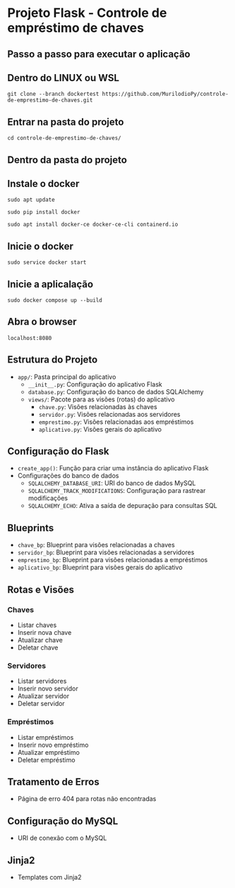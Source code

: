 # Projeto Flask - Controle de empréstimo de chaves

## Passo a passo para executar o aplicação 
## Dentro do LINUX ou WSL
```
git clone --branch dockertest https://github.com/MurilodioPy/controle-de-emprestimo-de-chaves.git
```
## Entrar na pasta do projeto
```
cd controle-de-emprestimo-de-chaves/
```
## Dentro da pasta do projeto
## Instale o docker
```
sudo apt update 
```
```
sudo pip install docker
```
```
sudo apt install docker-ce docker-ce-cli containerd.io 
```
## Inicie o docker
```
sudo service docker start
```
## Inicie a aplicalação
```
sudo docker compose up --build 
```
## Abra o browser 
```
localhost:8080
```

## Estrutura do Projeto
- `app/`: Pasta principal do aplicativo
  - `__init__.py`: Configuração do aplicativo Flask
  - `database.py`: Configuração do banco de dados SQLAlchemy
  - `views/`: Pacote para as visões (rotas) do aplicativo
    - `chave.py`: Visões relacionadas às chaves
    - `servidor.py`: Visões relacionadas aos servidores
    - `emprestimo.py`: Visões relacionadas aos empréstimos
    - `aplicativo.py`: Visões gerais do aplicativo

## Configuração do Flask

- `create_app()`: Função para criar uma instância do aplicativo Flask
- Configurações do banco de dados
  - `SQLALCHEMY_DATABASE_URI`: URI do banco de dados MySQL
  - `SQLALCHEMY_TRACK_MODIFICATIONS`: Configuração para rastrear modificações
  - `SQLALCHEMY_ECHO`: Ativa a saída de depuração para consultas SQL

## Blueprints

- `chave_bp`: Blueprint para visões relacionadas a chaves
- `servidor_bp`: Blueprint para visões relacionadas a servidores
- `emprestimo_bp`: Blueprint para visões relacionadas a empréstimos
- `aplicativo_bp`: Blueprint para visões gerais do aplicativo

## Rotas e Visões

### Chaves

- Listar chaves
- Inserir nova chave
- Atualizar chave
- Deletar chave

### Servidores

- Listar servidores
- Inserir novo servidor
- Atualizar servidor
- Deletar servidor

### Empréstimos

- Listar empréstimos
- Inserir novo empréstimo
- Atualizar empréstimo
- Deletar empréstimo

## Tratamento de Erros

- Página de erro 404 para rotas não encontradas

## Configuração do MySQL

- URI de conexão com o MySQL


## Jinja2

- Templates com Jinja2

